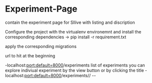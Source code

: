 # Experiment-Page
contain the experiment page for SIlive with listing and discription

Configure the project with the virtualenv environemnt 
and install the corresponding dependencies
-> pip install -r requirement.txt

apply the corresponding migrations

url to hit at the beginning

  -localhost:<port:default=8000>/experiments list of experiments
    you can explore indiviual experiment by the view button or by clicking the title
  -localhost:<port:default=8000>/experiments/<title-of-post>/   --<title> = auto-generated
  -localhost:<port:default=8000>/experiments/add add new experiment ---admin-function
  -localhost:<port:default=8000>/experiments/<title-of-post>/delete ---admin-function
